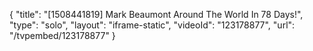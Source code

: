{
    "title": "[1508441819] Mark Beaumont Around The World In 78 Days!",
    "type": "solo",
    "layout": "iframe-static",
    "videoId": "123178877",
    "url": "\/tvpembed\/123178877"
}